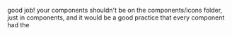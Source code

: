 good job! your components shouldn't be on the components/icons folder, just in components, and it would be a good practice that every component had the <script setup> tag, even if the can work otherwise, like your Footer component :)
